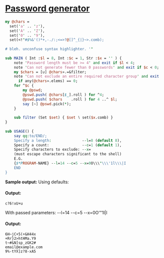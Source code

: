 [1]: http://rosettacode.org/wiki/Password_generator

# [Password generator][1]

```perl
my @chars =
  set('a' .. 'z'),
  set('A' .. 'Z'),
  set('0' .. '9'),
  set(<!"#$%&'()*+,-./:;<=>?@[]^_{|}~>.comb);
 
# bleh. unconfuse syntax highlighter. '"
 
sub MAIN ( Int :$l = 8, Int :$c = 1, Str :$x = '' ) {
    note 'Password length must be >= 4' and exit if $l < 4;
    note 'Can not generate fewer than 0 passwords' and exit if $c < 0;
    my $chars = [∪] @chars».=&filter;
    note 'Can not exclude an entire required character group' and exit
      if any(@chars».elems) == 0;
    for ^$c {
        my @pswd;
        @pswd.push( @chars[$_].roll ) for ^4;
        @pswd.push( $chars    .roll ) for 4 ..^ $l;
        say [~] @pswd.pick(*);
    }
 
    sub filter (Set $set) { $set ∖ set($x.comb) }
}
 
sub USAGE() {
    say qq:to/END/;
    Specify a length:              --l=8 (default 8),
    Specify a count:               --c=1 (default 1),
    Specify characters to exclude: --x=
    (must escape characters significant to the shell)
    E.G.
    {$*PROGRAM-NAME} --l=14 --c=5 --x=0O\\\"\\\'1l\\\|I
    END
}
```


**Sample output:**
Using defaults:


#### Output:
```
c?6!xU+u
```


With passed parameters: --l=14 --c=5 --x=0O\'\"1l\|I


#### Output:
```
6H~jC+5(+&H44x
+Rr}2>htHMa.Y9
t~#&N]sp_zGK2#
email@example.com
9%-tYX]z?8-xA5
```